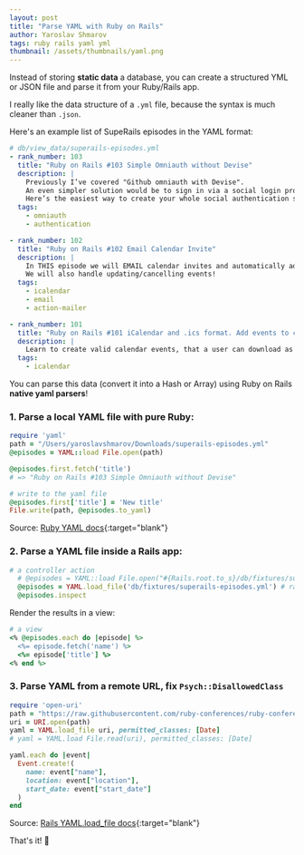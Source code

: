 ```yaml
---
layout: post
title: "Parse YAML with Ruby on Rails"
author: Yaroslav Shmarov
tags: ruby rails yaml yml
thumbnail: /assets/thumbnails/yaml.png
---
```


Instead of storing **static data** a database, you can create a structured YML or JSON file and parse it from your Ruby/Rails app.

I really like the data structure of a `.yml` file, because the syntax is much cleaner than `.json`.

Here's an example list of SupeRails episodes in the YAML format:

```yml
# db/view_data/superails-episodes.yml
- rank_number: 103
  title: "Ruby on Rails #103 Simple Omniauth without Devise"
  description: |
    Previously I’ve covered "Github omniauth with Devise".
    An even simpler solution would be to sign in via a social login provider (Github) without Devise at all! 
    Here’s the easiest way to create your whole social authentication solution from zero!
  tags:
    - omniauth
    - authentication

- rank_number: 102
  title: "Ruby on Rails #102 Email Calendar Invite"
  description: |
    In THIS episode we will EMAIL calendar invites and automatically add them to a users calendar!
    We will also handle updating/cancelling events!
  tags:
    - icalendar
    - email
    - action-mailer

- rank_number: 101
  title: "Ruby on Rails #101 iCalendar and .ics format. Add events to calendar"
  description: |
    Learn to create valid calendar events, that a user can download as an .ics file and add to his calendar!
  tags:
    - icalendar
```

You can parse this data (convert it into a Hash or Array) using Ruby on Rails **native yaml parsers**!

### 1. Parse a local YAML file with pure **Ruby**:

```ruby
require 'yaml'
path = "/Users/yaroslavshmarov/Downloads/superails-episodes.yml"
@episodes = YAML::load File.open(path)

@episodes.first.fetch('title')
# => "Ruby on Rails #103 Simple Omniauth without Devise"

# write to the yaml file
@episodes.first['title'] = 'New title'
File.write(path, @episodes.to_yaml)
```

Source: [Ruby YAML docs](https://ruby-doc.org/stdlib-2.5.1/libdoc/yaml/rdoc/YAML.html){:target="blank"}

### 2. Parse a YAML file inside a **Rails** app:

```ruby
# a controller action
  # @episodes = YAML::load File.open("#{Rails.root.to_s}/db/fixtures/superails-episodes.yml") # ruby way
  @episodes = YAML.load_file('db/fixtures/superails-episodes.yml') # rails way
  @episodes.inspect
```

Render the results in a view:

```ruby
# a view
<% @episodes.each do |episode| %>
  <%= episode.fetch('name') %>
  <%= episode['title'] %>
<% end %>
```

### 3. Parse YAML from a remote URL, fix `Psych::DisallowedClass`

```ruby
require 'open-uri'
path = "https://raw.githubusercontent.com/ruby-conferences/ruby-conferences.github.io/master/_data/conferences.yml"
uri = URI.open(path)
yaml = YAML.load_file uri, permitted_classes: [Date]
# yaml = YAML.load File.read(uri), permitted_classes: [Date]

yaml.each do |event|
  Event.create!(
    name: event["name"],
    location: event["location"],
    start_date: event["start_date"]
  )
end
```

Source: [Rails YAML.load_file docs](https://apidock.com/ruby/YAML/load_file/class){:target="blank"}

That's it! 🤠
